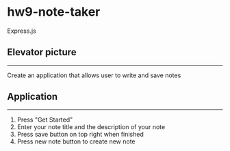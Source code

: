 # hw9-note-taker
Express.js

## Elevator picture
---
Create an application that allows user to write and save notes

## Application
---
1. Press "Get Started"
2. Enter your note title and the description of your note
3. Press save button on top right when finished
4. Press new note button to create new note
